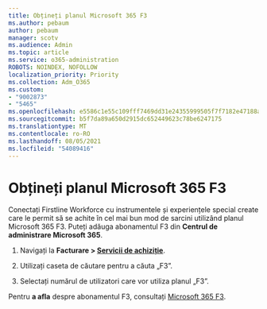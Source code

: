 ```yaml
---
title: Obțineți planul Microsoft 365 F3
ms.author: pebaum
author: pebaum
manager: scotv
ms.audience: Admin
ms.topic: article
ms.service: o365-administration
ROBOTS: NOINDEX, NOFOLLOW
localization_priority: Priority
ms.collection: Adm_O365
ms.custom:
- "9002873"
- "5465"
ms.openlocfilehash: e5586c1e55c109fff7469dd31e24355999505f7f7182e47188af10db1b8bd772
ms.sourcegitcommit: b5f7da89a650d2915dc652449623c78be6247175
ms.translationtype: MT
ms.contentlocale: ro-RO
ms.lasthandoff: 08/05/2021
ms.locfileid: "54089416"
---
```

# <a name="get-the-microsoft-365-f3-plan"></a>Obțineți planul Microsoft 365 F3

Conectați Firstline Workforce cu instrumentele și experiențele special create care le permit să se achite în cel mai bun mod de sarcini utilizând planul Microsoft 365 F3. Puteți adăuga abonamentul F3 din **Centrul de administrare Microsoft 365**.

1. Navigați la **Facturare > [Servicii de achiziție](https://go.microsoft.com/fwlink/p/?linkid=868433)**.

2. Utilizați caseta de căutare pentru a căuta „F3”.

3. Selectați numărul de utilizatori care vor utiliza planul „F3”.

Pentru **a afla** despre abonamentul F3, consultați [Microsoft 365 F3](https://www.microsoft.com/microsoft-365/microsoft-365-enterprise-f3?activetab=pivot%3aoverviewtab).
